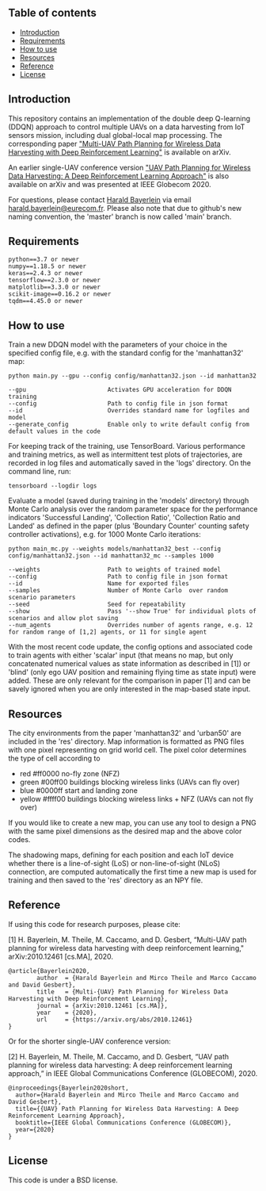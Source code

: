 ## Table of contents

* [Introduction](#introduction)
* [Requirements](#requirements)
* [How to use](#how-to-use)
* [Resources](#resources)
* [Reference](#reference)
* [License](#license)

## Introduction

This repository contains an implementation of the double deep Q-learning (DDQN) approach to control multiple UAVs on a data harvesting from IoT sensors mission, including dual global-local map processing. The corresponding paper ["Multi-UAV Path Planning for Wireless Data Harvesting with Deep Reinforcement Learning"](https://arxiv.org/abs/2010.12461) is available on arXiv.

An earlier single-UAV conference version ["UAV Path Planning for Wireless Data Harvesting: A Deep Reinforcement Learning Approach"](https://arxiv.org/abs/2007.00544) is also available on arXiv and was presented at IEEE Globecom 2020.

For questions, please contact [Harald Bayerlein](https://hbay.gitlab.io) via email harald.bayerlein@eurecom.fr. Please also note that due to github's new naming convention, the 'master' branch is now called 'main' branch.


## Requirements

```
python==3.7 or newer
numpy==1.18.5 or newer
keras==2.4.3 or newer
tensorflow==2.3.0 or newer
matplotlib==3.3.0 or newer
scikit-image==0.16.2 or newer
tqdm==4.45.0 or newer
```


## How to use

Train a new DDQN model with the parameters of your choice in the specified config file, e.g. with the standard config for the 'manhattan32' map:

```
python main.py --gpu --config config/manhattan32.json --id manhattan32

--gpu                       Activates GPU acceleration for DDQN training
--config                    Path to config file in json format
--id                        Overrides standard name for logfiles and model
--generate_config           Enable only to write default config from default values in the code
```

For keeping track of the training, use TensorBoard. Various performance and training metrics, as well as intermittent test plots of trajectories, are recorded in log files and automatically saved in the 'logs' directory. On the command line, run:

```
tensorboard --logdir logs
```

Evaluate a model (saved during training in the 'models' directory) through Monte Carlo analysis over the random parameter space for the performance indicators 'Successful Landing', 'Collection Ratio', 'Collection Ratio and Landed' as defined in the paper (plus 'Boundary Counter' counting safety controller activations), e.g. for 1000 Monte Carlo iterations:

```
python main_mc.py --weights models/manhattan32_best --config config/manhattan32.json --id manhattan32_mc --samples 1000

--weights                   Path to weights of trained model
--config                    Path to config file in json format
--id                        Name for exported files
--samples                   Number of Monte Carlo  over random scenario parameters
--seed                      Seed for repeatability
--show                      Pass '--show True' for individual plots of scenarios and allow plot saving
--num_agents                Overrides number of agents range, e.g. 12 for random range of [1,2] agents, or 11 for single agent
```

With the most recent code update, the config options and associated code to train agents with either 'scalar' input (that means no map, but only concatenated numerical values as state information as described in [1]) or 'blind' (only ego UAV position and remaining flying time as state input) were added. These are only relevant for the comparison in paper [1] and can be savely ignored when you are only interested in the map-based state input.

## Resources

The city environments from the paper 'manhattan32' and 'urban50' are included in the 'res' directory. Map information is formatted as PNG files with one pixel representing on grid world cell. The pixel color determines the type of cell according to

* red #ff0000 no-fly zone (NFZ)
* green #00ff00 buildings blocking wireless links (UAVs can fly over)
* blue #0000ff start and landing zone
* yellow #ffff00 buildings blocking wireless links + NFZ (UAVs can not fly over)

If you would like to create a new map, you can use any tool to design a PNG with the same pixel dimensions as the desired map and the above color codes.

The shadowing maps, defining for each position and each IoT device whether there is a line-of-sight (LoS) or non-line-of-sight (NLoS) connection, are computed automatically the first time a new map is used for training and then saved to the 'res' directory as an NPY file.


## Reference

If using this code for research purposes, please cite:

[1] H. Bayerlein, M. Theile, M. Caccamo, and D. Gesbert, “Multi-UAV path planning for wireless data harvesting with deep reinforcement learning," arXiv:2010.12461 [cs.MA], 2020. 

```
@article{Bayerlein2020,
        author  = {Harald Bayerlein and Mirco Theile and Marco Caccamo and David Gesbert},
        title   = {Multi-{UAV} Path Planning for Wireless Data Harvesting with Deep Reinforcement Learning},
        journal = {arXiv:2010.12461 [cs.MA]},
        year    = {2020},
        url     = {https://arxiv.org/abs/2010.12461}
}
```

Or for the shorter single-UAV conference version:

[2] H. Bayerlein, M. Theile, M. Caccamo, and D. Gesbert, “UAV path planning for wireless data harvesting: A deep reinforcement learning approach,” in IEEE Global Communications Conference (GLOBECOM), 2020.

```
@inproceedings{Bayerlein2020short,
  author={Harald Bayerlein and Mirco Theile and Marco Caccamo and David Gesbert},
  title={{UAV} Path Planning for Wireless Data Harvesting: A Deep Reinforcement Learning Approach}, 
  booktitle={IEEE Global Communications Conference (GLOBECOM)}, 
  year={2020}
}
```


## License 

This code is under a BSD license.
